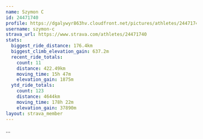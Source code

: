 ```yaml
---
name: Szymon C
id: 24471740
profile: https://dgalywyr863hv.cloudfront.net/pictures/athletes/24471740/7213253/2/large.jpg
username: szymon-c
strava_url: https://www.strava.com/athletes/24471740
stats:
  biggest_ride_distance: 176.4km
  biggest_climb_elevation_gain: 637.2m
  recent_ride_totals:
    count: 11
    distance: 422.49km
    moving_time: 15h 47m
    elevation_gain: 1875m
  ytd_ride_totals:
    count: 123
    distance: 4644km
    moving_time: 178h 22m
    elevation_gain: 37890m
layout: strava_member
--- 
```

...
